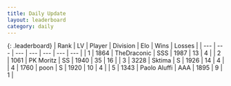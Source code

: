 ```yaml
---
title: Daily Update
layout: leaderboard
category: daily
---
```


{: .leaderboard}
| Rank | LV | Player | Division | Elo | Wins | Losses |
| --- | --- | --- | --- | --- | --- | --- |
| <span data-change="0">1</span> | 1864 | <span title="ID: 544310">TheDraconic</span> | SSS | <span data-change="42">1987</span> | <span data-change="8">13</span> | <span data-change="4">4</span> |
| <span data-change="3">2</span> | 1061 | <span title="ID: 427478">PK Moritz</span> | SS | <span data-change="82">1940</span> | <span data-change="13">35</span> | <span data-change="4">16</span> |
| <span data-change="1">3</span> | 3228 | <span title="ID: 353063">Sktima</span> | S | <span data-change="68">1926</span> | <span data-change="10">14</span> | <span data-change="3">4</span> |
| <span data-change="-2">4</span> | 1760 | <span title="ID: 540690">poon</span> | S | <span data-change="40">1920</span> | <span data-change="5">10</span> | <span data-change="1">4</span> |
| <span data-change="1">5</span> | 1343 | <span title="ID: 512212">Paolo Aluffi</span> | AAA | <span data-change="44">1895</span> | <span data-change="4">9</span> | <span data-change="1">1</span> |